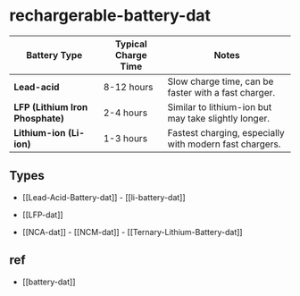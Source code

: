 


# rechargerable-battery-dat




| **Battery Type**     | **Typical Charge Time** | **Notes**                                             |
|----------------------|-------------------------|-------------------------------------------------------|
| **Lead-acid**         | 8-12 hours              | Slow charge time, can be faster with a fast charger.  |
| **LFP (Lithium Iron Phosphate)** | 2-4 hours            | Similar to lithium-ion but may take slightly longer.  |
| **Lithium-ion (Li-ion)** | 1-3 hours             | Fastest charging, especially with modern fast chargers.|






## Types 

- [[Lead-Acid-Battery-dat]] - [[li-battery-dat]]

- [[LFP-dat]] 
  
- [[NCA-dat]] - [[NCM-dat]] - [[Ternary-Lithium-Battery-dat]]


## ref 

- [[battery-dat]]